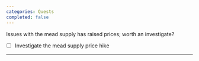 ```yaml
---
categories: Quests
completed: false
---
```


Issues with the mead supply has raised prices; worth an investigate?

- [ ] Investigate the mead supply price hike

--- 